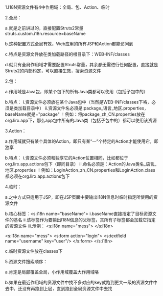 1.I18N资源文件有4中作用域：全局、包、Action、临时

2.全局：

  a.就是之前讲过的，直接配置Struts2常量struts.custom.i18n.resource=baseName

  b.这种配置方式全局有效，Web应用的所有JSP和Action都能访问到

  c.特点是资源文件放在类加载路径的根目录下：WEB-INF/classes

  d.就只有全局作用域才需要配置Struts常量，其余都无需进行任何配置，直接就是Struts2的内部约定，可以直接生效，搜索资源文件


2.包：

  a.作用域是Java包，即某个包下的所有Java类都可以使用（包括子包中的）

  b.特点：
    i.资源文件必须放在某个Java包中（当然是WEB-INF/classes下咯，必须是类加载目录中）
    ii.资源文件名必须是:package_语言_地区.properties，baseName就是="package"
！例如：将package_zh_CN.properties放在org.lirx.app下，那么app包中所有的Java类（包括子包中的）都可以使用该资源


3.Action：

  a.作用域就只有某个具体的Action，即只有某“一”个特定的Action才能使用它，即独享

  b.特点：
    i.资源文件必须和独享它的Action位置相同，比如都位于org.lirx.app.actions包下（即同目录）
    ii.命名必须是：Action的Java类名_语言_地区.properties
！例如：LoginAction_zh_CN.properties和LoginAction.class都必须在org.lirx.app.actions包下


4.临时：

  a.之中方式只适用于JSP，即在JSP页面中要输出I18N信息时临时指定所使用的资源文件

  b.核心标签：<s:i18n name="baseName">
    i.baseName直接指定了目标资源文件的基名
    ii.该标签作为要输出I18N信息的父标签，其所有子标签都会加载它指定的资源文件
    iii.示例：
<s:i18n name="mess">
    <title><s:text name="loginPage"/></title>
</s:i18n>

<s:i18n name="mess">
    <s:form action="login">
        <s:textfield name="username" key="user"/>
    </s:form>
</s:i18n>

  c.临时资源文件放在classes下


5.资源文件搜索顺序：

  a.肯定是局部覆盖全局，小作用域覆盖大作用域咯

  b.如果在最近作用域的资源文件中找不多对应的key就跑到更大一级的资源文件中去中，还没有再跑到上层，直到跑到全局资源文件中去找
